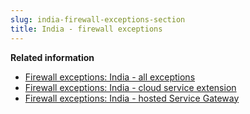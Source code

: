 ```yaml
---
slug: india-firewall-exceptions-section
title: India - firewall exceptions
---
```


**Related information**

- [Firewall exceptions: India - all exceptions](firewall-india-all-exceptions.md)
- [Firewall exceptions: India - cloud service extension](firewall-india-cloud-service.md)
- [Firewall exceptions: India - hosted Service Gateway](firewall-india-hosted-service.md)
